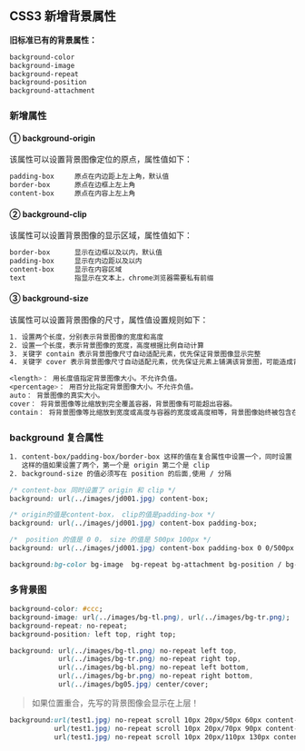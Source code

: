 ## CSS3 新增背景属性

**旧标准已有的背景属性：**

```css
background-color
background-image
background-repeat
background-position
background-attachment
```

### 新增属性

#### ① background-origin

该属性可以设置背景图像定位的原点，属性值如下：

```css
padding-box		原点在内边距上左上角，默认值
border-box		原点在边框上左上角
content-box		原点在内容上左上角
```

#### ② background-clip

该属性可以设置背景图像的显示区域，属性值如下：

```css
border-box		显示在边框以及以内，默认值
padding-box		显示在内边距以及以内
content-box		显示在内容区域
text			指显示在文本上，chrome浏览器需要私有前缀
```

#### ③ background-size 

该属性可以设置背景图像的尺寸，属性值设置规则如下：

```css
1. 设置两个长度，分别表示背景图像的宽度和高度
2. 设置一个长度，表示背景图像的宽度，高度根据比例自动计算
3. 关键字 contain 表示背景图像尺寸自动适配元素，优先保证背景图像显示完整
4. 关键字 cover 表示背景图像尺寸自动适配元素，优先保证元素上铺满该背景图，可能造成背景图像显示不完整。
```

```css
<length>： 用长度值指定背景图像大小。不允许负值。 
<percentage>： 用百分比指定背景图像大小。不允许负值。 
auto： 背景图像的真实大小。 
cover： 将背景图像等比缩放到完全覆盖容器，背景图像有可能超出容器。 
contain： 将背景图像等比缩放到宽度或高度与容器的宽度或高度相等，背景图像始终被包含在容器内。
```



### background 复合属性

```css
1. content-box/padding-box/border-box 这样的值在复合属性中设置一个，同时设置 origin 和 clip
   这样的值如果设置了两个，第一个是 origin 第二个是 clip
2. background-size 的值必须写在 position 的后面,使用 / 分隔
```

```css
/* content-box 同时设置了 origin 和 clip */
background: url(../images/jd001.jpg) content-box;

/* origin的值是content-box， clip的值是padding-box */
background: url(../images/jd001.jpg) content-box padding-box;

/*  position 的值是 0 0， size 的值是 500px 100px */
background: url(../images/jd001.jpg) content-box padding-box 0 0/500px 100px;
```

```css
background:bg-color bg-image  bg-repeat bg-attachment bg-position / bg-size bg-origin bg-clip
```



### 多背景图

```css
background-color: #ccc;
background-image: url(../images/bg-tl.png), url(../images/bg-tr.png);
background-repeat: no-repeat;
background-position: left top, right top;

background: url(../images/bg-tl.png) no-repeat left top, 
            url(../images/bg-tr.png) no-repeat right top,
            url(../images/bg-bl.png) no-repeat left bottom,
            url(../images/bg-br.png) no-repeat right bottom,
            url(../images/bg05.jpg) center/cover;
```

> 如果位置重合，先写的背景图像会显示在上层！

```css
background:url(test1.jpg) no-repeat scroll 10px 20px/50px 60px content-box padding-box,
           url(test1.jpg) no-repeat scroll 10px 20px/70px 90px content-box padding-box,
           url(test1.jpg) no-repeat scroll 10px 20px/110px 130px content-box padding-box #aaa;
```

